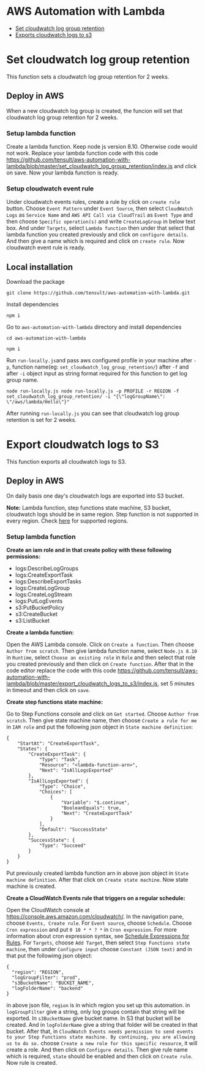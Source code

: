 
# AWS Automation with Lambda
- [Set cloudwatch log group retention](#set-cloudwatch-log-group-retention)
- [Exports cloudwatch logs to s3](#export-cloudwatch-logs-to-s3)
# Set cloudwatch log group retention
This function sets a cloudwatch log group retention for 2 weeks.
## Deploy in AWS
When a new cloudwatch log group is created, the funcion will set that cloudwatch log group retention for 2 weeks.
### Setup lambda function
Create a lambda function. Keep node js version 8.10. Otherwise code would not work. Replace your lambda function code with this code https://github.com/tensult/aws-automation-with-lambda/blob/master/set_cloudwatch_log_group_retention/index.js and click on save. Now your lambda function is ready.
### Setup cloudwatch event rule
Under cloudwatch events rules, create a rule by click on `create rule` button. Choose `Event Pattern` under `Event Source`, then select `CloudWatch Logs` as `Service Name` and `AWS API Call via CloudTrail` as `Event Type` and then choose `Specific operation(s)` and write `CreateLogGroup` in below text box. And under `Targets`, select `Lambda function` then under that select that lambda function you created previously and click on `configure details`. And then give a name which is required and click on `create rule`. Now cloudwatch event rule is ready.
## Local installation
Download the package

`git clone https://github.com/tensult/aws-automation-with-lambda.git`

Install dependencies

`npm i`

Go to `aws-automation-with-lambda` directory and install dependencies

`cd aws-automation-with-lambda`

`npm i`

Run `run-locally.js`and pass aws configured profile in your machine after `-p`, function name(eg: `set_cloudwatch_log_group_retention/`) after `-f` and after `-i` object input as string format required for this function to get log group name.

`node run-locally.js node run-locally.js -p PROFILE -r REGION -f set_cloudwatch_log_group_retention/ -i "{\"logGroupName\": \"/aws/lambda/Hello\"}"`

After running `run-locally.js` you can see that cloudwatch log group retention is set for 2 weeks.

# Export cloudwatch logs to S3
This function exports all cloudwatch logs to S3.
## Deploy in AWS
On daily basis one day's cloudwatch logs are exported into S3 bucket. 

**Note:** Lambda function, step functions state machine, S3 bucket, cloudwatch logs should be in same region. Step function is not supported in every region. Check [here](https://docs.aws.amazon.com/step-functions/latest/dg/welcome.html#supported-regions) for supported regions.
### Setup lambda function
**Create an iam role and in that create policy with these following permissions:**
- logs:DescribeLogGroups
- logs:CreateExportTask
- logs:DescribeExportTasks
- logs:CreateLogGroup
- logs:CreateLogStream
- logs:PutLogEvents
- s3:PutBucketPolicy
- s3:CreateBucket
- s3:ListBucket

**Create a lambda function:**

Open the AWS Lambda console. Click on `Create a function`. Then choose `Author from scratch`. Then give lambda function name, select `Node.js 8.10` in `Runtime`, select `Choose an existing role` in `Role` and then select that role you created previously and then click on `Create function`. After that in the code editor replace the code with this code https://github.com/tensult/aws-automation-with-lambda/blob/master/export_cloudwatch_logs_to_s3/index.js, set 5 minutes in timeout and then click on `save`.

**Create step functions state machine:**

Go to Step Functions console and click on `Get started`. Choose `Author from scratch`. Then give state machine name, then choose `Create a rule for me` in `IAM role` and put the following json object in `State machine definition`:
```
{
    "StartAt": "CreateExportTask",
    "States": {
        "CreateExportTask": {
            "Type": "Task",
            "Resource": "<lambda-function-arn>",
            "Next": "IsAllLogsExported"
        },
        "IsAllLogsExported": {
            "Type": "Choice",
            "Choices": [
                {
                    "Variable": "$.continue",
                    "BooleanEquals": true,
                    "Next": "CreateExportTask"
                }
            ],
            "Default": "SuccessState"
        },
        "SuccessState": {
            "Type": "Succeed"
        }
    }
}
```
Put previously created lambda function arn in above json object in `State machine definition`. After that click on `Create state machine`. Now state machine is created. 

**Create a CloudWatch Events rule that triggers on a regular schedule:**

Open the CloudWatch console at https://console.aws.amazon.com/cloudwatch/. In the navigation pane, choose `Events, Create rule`. For `Event source`, choose `Schedule`. Choose `Cron expression` and put `0 10 * * ? *` in `Cron expression`. For more information about cron expression syntax, see [Schedule Expressions for Rules](https://docs.aws.amazon.com/AmazonCloudWatch/latest/events/ScheduledEvents.html). For `Targets`, choose `Add Target`,  then select `Step Functions state machine`, then under `Configure input` choose `Constant (JSON text)` and in that put the followimg json object:
```
{
  "region": "REGION",   
  "logGroupFilter": "prod",   
  "s3BucketName": "BUCKET_NAME",   
  "logFolderName": "backend" 
}
```
in above json file, `region` is in which region you set up this automation. in `logGroupFilter` give a string, only log groups contain that string will be exported. In `s3BucketName` give bucket name. In S3 that bucket will be created. And in `logFolderName` give a string that folder will be created in that bucket. After that, in `CloudWatch Events needs permission to send events to your Step Functions state machine. By continuing, you are allowing us to do so.` choose `Create a new role for this specific resource`, it will create a role. And then click on `Configure details`. Then give rule name which is required, `state` should be enabled and then click on `Create rule`. Now rule is created.
